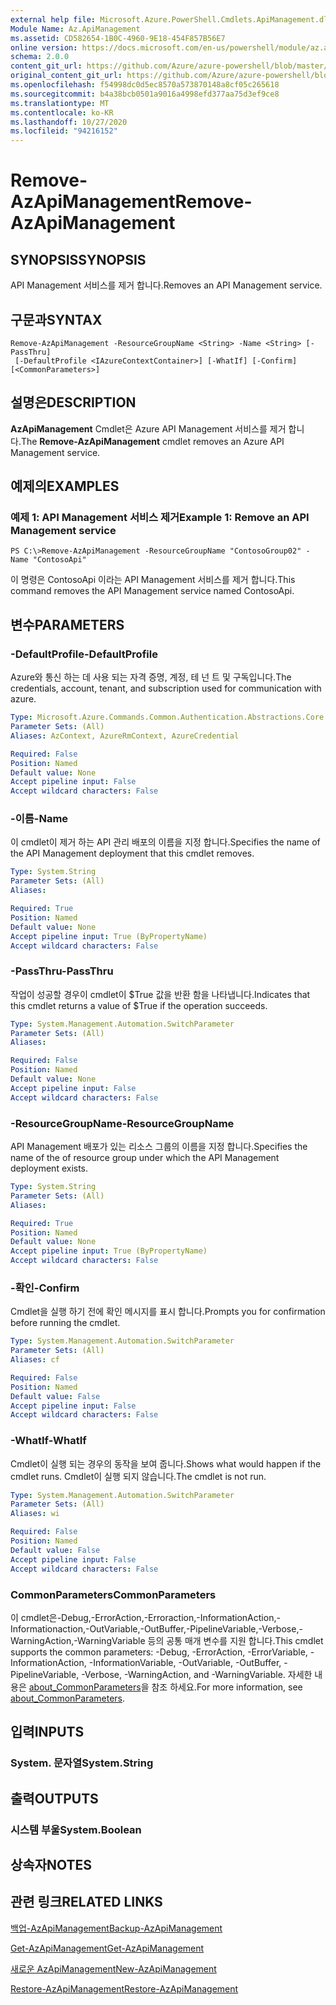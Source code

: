 ```yaml
---
external help file: Microsoft.Azure.PowerShell.Cmdlets.ApiManagement.dll-Help.xml
Module Name: Az.ApiManagement
ms.assetid: CD582654-1B0C-4960-9E18-454F857B56E7
online version: https://docs.microsoft.com/en-us/powershell/module/az.apimanagement/remove-azapimanagement
schema: 2.0.0
content_git_url: https://github.com/Azure/azure-powershell/blob/master/src/ApiManagement/ApiManagement/help/Remove-AzApiManagement.md
original_content_git_url: https://github.com/Azure/azure-powershell/blob/master/src/ApiManagement/ApiManagement/help/Remove-AzApiManagement.md
ms.openlocfilehash: f54998dc0d5ec8570a573870148a8cf05c265618
ms.sourcegitcommit: b4a38bcb0501a9016a4998efd377aa75d3ef9ce8
ms.translationtype: MT
ms.contentlocale: ko-KR
ms.lasthandoff: 10/27/2020
ms.locfileid: "94216152"
---
```

# <span data-ttu-id="2c365-101">Remove-AzApiManagement</span><span class="sxs-lookup"><span data-stu-id="2c365-101">Remove-AzApiManagement</span></span>

## <span data-ttu-id="2c365-102">SYNOPSIS</span><span class="sxs-lookup"><span data-stu-id="2c365-102">SYNOPSIS</span></span>
<span data-ttu-id="2c365-103">API Management 서비스를 제거 합니다.</span><span class="sxs-lookup"><span data-stu-id="2c365-103">Removes an API Management service.</span></span>

## <span data-ttu-id="2c365-104">구문과</span><span class="sxs-lookup"><span data-stu-id="2c365-104">SYNTAX</span></span>

```
Remove-AzApiManagement -ResourceGroupName <String> -Name <String> [-PassThru]
 [-DefaultProfile <IAzureContextContainer>] [-WhatIf] [-Confirm] [<CommonParameters>]
```

## <span data-ttu-id="2c365-105">설명은</span><span class="sxs-lookup"><span data-stu-id="2c365-105">DESCRIPTION</span></span>
<span data-ttu-id="2c365-106">**AzApiManagement** Cmdlet은 Azure API Management 서비스를 제거 합니다.</span><span class="sxs-lookup"><span data-stu-id="2c365-106">The **Remove-AzApiManagement** cmdlet removes an Azure API Management service.</span></span>

## <span data-ttu-id="2c365-107">예제의</span><span class="sxs-lookup"><span data-stu-id="2c365-107">EXAMPLES</span></span>

### <span data-ttu-id="2c365-108">예제 1: API Management 서비스 제거</span><span class="sxs-lookup"><span data-stu-id="2c365-108">Example 1: Remove an API Management service</span></span>
```
PS C:\>Remove-AzApiManagement -ResourceGroupName "ContosoGroup02" -Name "ContosoApi"
```

<span data-ttu-id="2c365-109">이 명령은 ContosoApi 이라는 API Management 서비스를 제거 합니다.</span><span class="sxs-lookup"><span data-stu-id="2c365-109">This command removes the API Management service named ContosoApi.</span></span>

## <span data-ttu-id="2c365-110">변수</span><span class="sxs-lookup"><span data-stu-id="2c365-110">PARAMETERS</span></span>

### <span data-ttu-id="2c365-111">-DefaultProfile</span><span class="sxs-lookup"><span data-stu-id="2c365-111">-DefaultProfile</span></span>
<span data-ttu-id="2c365-112">Azure와 통신 하는 데 사용 되는 자격 증명, 계정, 테 넌 트 및 구독입니다.</span><span class="sxs-lookup"><span data-stu-id="2c365-112">The credentials, account, tenant, and subscription used for communication with azure.</span></span>

```yaml
Type: Microsoft.Azure.Commands.Common.Authentication.Abstractions.Core.IAzureContextContainer
Parameter Sets: (All)
Aliases: AzContext, AzureRmContext, AzureCredential

Required: False
Position: Named
Default value: None
Accept pipeline input: False
Accept wildcard characters: False
```

### <span data-ttu-id="2c365-113">-이름</span><span class="sxs-lookup"><span data-stu-id="2c365-113">-Name</span></span>
<span data-ttu-id="2c365-114">이 cmdlet이 제거 하는 API 관리 배포의 이름을 지정 합니다.</span><span class="sxs-lookup"><span data-stu-id="2c365-114">Specifies the name of the API Management deployment that this cmdlet removes.</span></span>

```yaml
Type: System.String
Parameter Sets: (All)
Aliases:

Required: True
Position: Named
Default value: None
Accept pipeline input: True (ByPropertyName)
Accept wildcard characters: False
```

### <span data-ttu-id="2c365-115">-PassThru</span><span class="sxs-lookup"><span data-stu-id="2c365-115">-PassThru</span></span>
<span data-ttu-id="2c365-116">작업이 성공할 경우이 cmdlet이 $True 값을 반환 함을 나타냅니다.</span><span class="sxs-lookup"><span data-stu-id="2c365-116">Indicates that this cmdlet returns a value of $True if the operation succeeds.</span></span>

```yaml
Type: System.Management.Automation.SwitchParameter
Parameter Sets: (All)
Aliases:

Required: False
Position: Named
Default value: None
Accept pipeline input: False
Accept wildcard characters: False
```

### <span data-ttu-id="2c365-117">-ResourceGroupName</span><span class="sxs-lookup"><span data-stu-id="2c365-117">-ResourceGroupName</span></span>
<span data-ttu-id="2c365-118">API Management 배포가 있는 리소스 그룹의 이름을 지정 합니다.</span><span class="sxs-lookup"><span data-stu-id="2c365-118">Specifies the name of the of resource group under which the API Management deployment exists.</span></span>

```yaml
Type: System.String
Parameter Sets: (All)
Aliases:

Required: True
Position: Named
Default value: None
Accept pipeline input: True (ByPropertyName)
Accept wildcard characters: False
```

### <span data-ttu-id="2c365-119">-확인</span><span class="sxs-lookup"><span data-stu-id="2c365-119">-Confirm</span></span>
<span data-ttu-id="2c365-120">Cmdlet을 실행 하기 전에 확인 메시지를 표시 합니다.</span><span class="sxs-lookup"><span data-stu-id="2c365-120">Prompts you for confirmation before running the cmdlet.</span></span>

```yaml
Type: System.Management.Automation.SwitchParameter
Parameter Sets: (All)
Aliases: cf

Required: False
Position: Named
Default value: False
Accept pipeline input: False
Accept wildcard characters: False
```

### <span data-ttu-id="2c365-121">-WhatIf</span><span class="sxs-lookup"><span data-stu-id="2c365-121">-WhatIf</span></span>
<span data-ttu-id="2c365-122">Cmdlet이 실행 되는 경우의 동작을 보여 줍니다.</span><span class="sxs-lookup"><span data-stu-id="2c365-122">Shows what would happen if the cmdlet runs.</span></span>
<span data-ttu-id="2c365-123">Cmdlet이 실행 되지 않습니다.</span><span class="sxs-lookup"><span data-stu-id="2c365-123">The cmdlet is not run.</span></span>

```yaml
Type: System.Management.Automation.SwitchParameter
Parameter Sets: (All)
Aliases: wi

Required: False
Position: Named
Default value: False
Accept pipeline input: False
Accept wildcard characters: False
```

### <span data-ttu-id="2c365-124">CommonParameters</span><span class="sxs-lookup"><span data-stu-id="2c365-124">CommonParameters</span></span>
<span data-ttu-id="2c365-125">이 cmdlet은-Debug,-ErrorAction,-Erroraction,-InformationAction,-Informationaction,-OutVariable,-OutBuffer,-PipelineVariable,-Verbose,-WarningAction,-WarningVariable 등의 공통 매개 변수를 지원 합니다.</span><span class="sxs-lookup"><span data-stu-id="2c365-125">This cmdlet supports the common parameters: -Debug, -ErrorAction, -ErrorVariable, -InformationAction, -InformationVariable, -OutVariable, -OutBuffer, -PipelineVariable, -Verbose, -WarningAction, and -WarningVariable.</span></span> <span data-ttu-id="2c365-126">자세한 내용은 [about_CommonParameters](http://go.microsoft.com/fwlink/?LinkID=113216)을 참조 하세요.</span><span class="sxs-lookup"><span data-stu-id="2c365-126">For more information, see [about_CommonParameters](http://go.microsoft.com/fwlink/?LinkID=113216).</span></span>

## <span data-ttu-id="2c365-127">입력</span><span class="sxs-lookup"><span data-stu-id="2c365-127">INPUTS</span></span>

### <span data-ttu-id="2c365-128">System. 문자열</span><span class="sxs-lookup"><span data-stu-id="2c365-128">System.String</span></span>

## <span data-ttu-id="2c365-129">출력</span><span class="sxs-lookup"><span data-stu-id="2c365-129">OUTPUTS</span></span>

### <span data-ttu-id="2c365-130">시스템 부울</span><span class="sxs-lookup"><span data-stu-id="2c365-130">System.Boolean</span></span>

## <span data-ttu-id="2c365-131">상속자</span><span class="sxs-lookup"><span data-stu-id="2c365-131">NOTES</span></span>

## <span data-ttu-id="2c365-132">관련 링크</span><span class="sxs-lookup"><span data-stu-id="2c365-132">RELATED LINKS</span></span>

[<span data-ttu-id="2c365-133">백업-AzApiManagement</span><span class="sxs-lookup"><span data-stu-id="2c365-133">Backup-AzApiManagement</span></span>](./Backup-AzApiManagement.md)

[<span data-ttu-id="2c365-134">Get-AzApiManagement</span><span class="sxs-lookup"><span data-stu-id="2c365-134">Get-AzApiManagement</span></span>](./Get-AzApiManagement.md)

[<span data-ttu-id="2c365-135">새로운 AzApiManagement</span><span class="sxs-lookup"><span data-stu-id="2c365-135">New-AzApiManagement</span></span>](./New-AzApiManagement.md)

[<span data-ttu-id="2c365-136">Restore-AzApiManagement</span><span class="sxs-lookup"><span data-stu-id="2c365-136">Restore-AzApiManagement</span></span>](./Restore-AzApiManagement.md)


